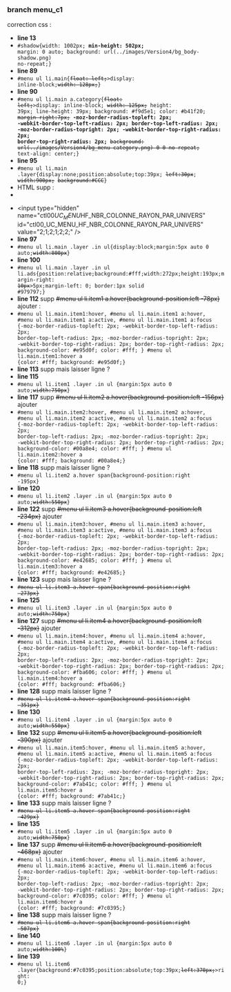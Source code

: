 ### branch menu_c1
correction css :
- **line 13**
- <code>#shadow{width: 1002px; **min-height: 502px;** margin: 0 auto; background: url(../images/Version4/bg_body-shadow.png) no-repeat;}</code>
- **line 89**
- <code>#menu ul li.main{~~float: left;~~>display: inline-block;~~width: 128px;~~}</code>
- **line 90**
- <code>#menu ul li.main a.category{~~float: left;~~>display: inline-block; ~~width: 125px;~~ height: 39px; line-height: 39px; background: #f9d5e1; color: #b41f20; ~~margin-right:7px;~~ **-moz-border-radius-topleft: 2px; -webkit-border-top-left-radius: 2px; border-top-left-radius: 2px; -moz-border-radius-topright: 2px; -webkit-border-top-right-radius: 2px; border-top-right-radius: 2px;** ~~background: url(../images/Version4/bg_menu-category.png) 0 0 no-repeat;~~ text-align: center;}</code> 
- **line 95** 
- <code>#menu ul li.main .layer{display:none;position:absolute;top:39px; ~~left:30px~~; ~~width:900px;~~ ~~background:#CCC~~}</code>
- HTML supp :
- <code> <input type="hidden" name="ctl00$UC_MENU$HF_NBR_COLONNE_RAYON_PAR_UNIVERS" id="ctl00_UC_MENU_HF_NBR_COLONNE_RAYON_PAR_UNIVERS" value="2;1;2;1;2;2;" /> </code>
- &lt;input type=&quot;hidden&quot; name=&quot;ctl00$UC_MENU$HF_NBR_COLONNE_RAYON_PAR_UNIVERS&quot; id=&quot;ctl00_UC_MENU_HF_NBR_COLONNE_RAYON_PAR_UNIVERS&quot; value=&quot;2;1;2;1;2;2;&quot; /&gt;
- **line 97**
- <code>#menu ul li.main .layer .in ul{display:block;margin:5px auto 0 auto;~~width:800px~~}</code>
- **line 100**
- <code>#menu ul li.main .layer .in ul li.ads{position:relative;background:#fff;width:272px;height:193px;margin-right: ~~10px~~>5px;margin-left: 0; border:1px solid #979797;}</code>
- **line 112** supp ~~#menu ul li.item1 a.hover{background-position:left -78px}~~  ajouter :
- <code>#menu ul li.main.item1:hover, #menu ul li.main.item1 a:hover, #menu ul li.main.item1 a:active, #menu ul li.main.item1 a:focus {-moz-border-radius-topleft: 2px; -webkit-border-top-left-radius: 2px; border-top-left-radius: 2px; -moz-border-radius-topright: 2px; -webkit-border-top-right-radius: 2px; border-top-right-radius: 2px; background-color: #e95d0f; color: #fff; } #menu ul li.main.item1:hover a {color: #fff; background: #e95d0f;}</code>
- **line 113** supp mais laisser ligne ?
- **line 115**
- <code>#menu ul li.item1 .layer .in ul {margin:5px auto 0 auto;~~width:750px~~}</code>
- **line 117** supp ~~#menu ul li.item2 a.hover{background-position:left -156px}~~ ajouter
- <code>#menu ul li.main.item2:hover, #menu ul li.main.item2 a:hover, #menu ul li.main.item2 a:active, #menu ul li.main.item2 a:focus {-moz-border-radius-topleft: 2px; -webkit-border-top-left-radius: 2px; border-top-left-radius: 2px; -moz-border-radius-topright: 2px; -webkit-border-top-right-radius: 2px; border-top-right-radius: 2px; background-color: #00a8e4; color: #fff; } #menu ul li.main.item2:hover a {color: #fff; background: #00a8e4;}</code>
- **line 118** supp mais laisser ligne ?
- <code>#menu ul li.item2 a.hover span{background-position:right -195px}</code>
- **line 120**
- <code>#menu ul li.item2 .layer .in ul {margin:5px auto 0 auto;~~width:550px~~}</code>
- **line 122** supp ~~#menu ul li.item3 a.hover{background-position:left -234px}~~ ajouter
- <code>#menu ul li.main.item3:hover, #menu ul li.main.item3 a:hover, #menu ul li.main.item3 a:active, #menu ul li.main.item3 a:focus {-moz-border-radius-topleft: 2px; -webkit-border-top-left-radius: 2px; border-top-left-radius: 2px; -moz-border-radius-topright: 2px; -webkit-border-top-right-radius: 2px; border-top-right-radius: 2px; background-color: #e42685; color: #fff; } #menu ul li.main.item3:hover a {color: #fff; background: #e42685;}</code>
- **line 123** supp mais laisser ligne ?
- <code>~~#menu ul li.item3 a.hover span{background-position:right -273px}~~</code>
- **line 125**
- <code>#menu ul li.item3 .layer .in ul {margin:5px auto 0 auto;~~width:750px~~}</code>
- **line 127** supp ~~#menu ul li.item4 a.hover{background-position:left -312px}~~ ajouter
- <code>#menu ul li.main.item4:hover, #menu ul li.main.item4 a:hover, #menu ul li.main.item4 a:active, #menu ul li.main.item4 a:focus {-moz-border-radius-topleft: 2px; -webkit-border-top-left-radius: 2px; border-top-left-radius: 2px; -moz-border-radius-topright: 2px; -webkit-border-top-right-radius: 2px; border-top-right-radius: 2px; background-color: #fba606; color: #fff; } #menu ul li.main.item4:hover a {color: #fff; background: #fba606;}</code>
- **line 128** supp mais laisser ligne ?
- <code>~~#menu ul li.item4 a.hover span{background-position:right -351px}~~</code>
- **line 130**
- <code>#menu ul li.item4 .layer .in ul {margin:5px auto 0 auto;~~width:550px~~}</code>
- **line 132** supp ~~#menu ul li.item5 a.hover{background-position:left -390px}~~ ajouter
- <code>#menu ul li.main.item5:hover, #menu ul li.main.item5 a:hover, #menu ul li.main.item5 a:active, #menu ul li.main.item5 a:focus {-moz-border-radius-topleft: 2px; -webkit-border-top-left-radius: 2px; border-top-left-radius: 2px; -moz-border-radius-topright: 2px; -webkit-border-top-right-radius: 2px; border-top-right-radius: 2px; background-color: #7ab41c; color: #fff; } #menu ul li.main.item5:hover a {color: #fff; background: #7ab41c;}</code>
- **line 133** supp mais laisser ligne ?
- <code>~~#menu ul li.item5 a.hover span{background-position:right -429px}~~</code>
- **line 135**
- <code>#menu ul li.item5 .layer .in ul {margin:5px auto 0 auto;~~width:750px~~}</code>
- **line 137** supp ~~#menu ul li.item6 a.hover{background-position:left -468px}~~ ajouter
- <code>#menu ul li.main.item6:hover, #menu ul li.main.item6 a:hover, #menu ul li.main.item6 a:active, #menu ul li.main.item6 a:focus {-moz-border-radius-topleft: 2px; -webkit-border-top-left-radius: 2px; border-top-left-radius: 2px; -moz-border-radius-topright: 2px; -webkit-border-top-right-radius: 2px; border-top-right-radius: 2px; background-color: #7c0395; color: #fff; } #menu ul li.main.item6:hover a {color: #fff; background: #7c0395;}</code>
- **line 138** supp mais laisser ligne ?
- <code>~~#menu ul li.item6 a.hover span{background-position:right -507px}~~</code>
- **line 140**
- <code>#menu ul li.item6 .layer .in ul {margin:5px auto 0 auto;~~width:100%~~}</code>
- **line 139**
- <code>#menu ul li.item6 .layer{background:#7c0395;position:absolute;top:39px;~~left:370px;~~>right: 0;}</code>
